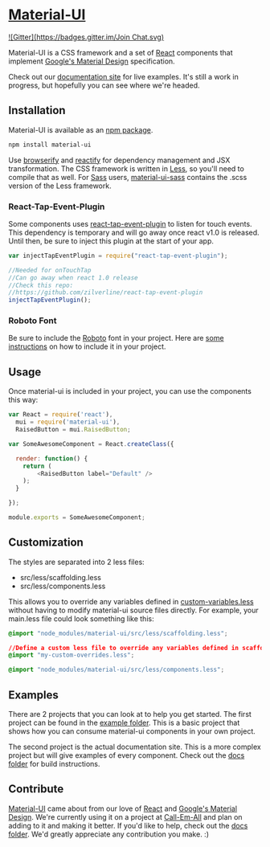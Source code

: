 # [Material-UI](http://callemall.github.io/material-ui/)

[![Gitter](https://badges.gitter.im/Join Chat.svg)](https://gitter.im/callemall/material-ui?utm_source=badge&utm_medium=badge&utm_campaign=pr-badge&utm_content=badge)

Material-UI is a CSS framework and a set of [React](http://facebook.github.io/react/) components that implement [Google's Material Design](https://www.google.com/design/spec/material-design/introduction.html) specification.

Check out our [documentation site](http://www.material-ui.com/) for live examples. It's still a work in progress, but hopefully you can see where we're headed.

## Installation

Material-UI is available as an [npm package](https://www.npmjs.org/package/material-ui).
```sh
npm install material-ui
```

Use [browserify](http://browserify.org/) and [reactify](https://github.com/andreypopp/reactify) for dependency management and JSX transformation. The CSS framework is written in [Less](http://lesscss.org/), so you'll need to compile that as well. For [Sass](http://www.sass-lang.com) users, [material-ui-sass](https://github.com/gpbl/material-ui-sass) contains the .scss version of the Less framework.

### React-Tap-Event-Plugin
Some components uses [react-tap-event-plugin](https://github.com/zilverline/react-tap-event-plugin) to
listen for touch events. This dependency is temporary and will go away once react v1.0 is released. Until then, be
sure to inject this plugin at the start of your app.
```js
var injectTapEventPlugin = require("react-tap-event-plugin");

//Needed for onTouchTap
//Can go away when react 1.0 release
//Check this repo:
//https://github.com/zilverline/react-tap-event-plugin
injectTapEventPlugin();
```

### Roboto Font
Be sure to include the [Roboto](http://www.google.com/fonts/specimen/Roboto) font in your project.
Here are [some instructions](http://www.google.com/fonts#UsePlace:use/Collection:Roboto:400,300,500) on how to include it in your project.

## Usage

Once material-ui is included in your project, you can use the components this way:
```js
var React = require('react'),
  mui = require('material-ui'),
  RaisedButton = mui.RaisedButton;

var SomeAwesomeComponent = React.createClass({

  render: function() {
    return (
    	<RaisedButton label="Default" />
    );
  }

});

module.exports = SomeAwesomeComponent;
```

## Customization

The styles are separated into 2 less files:
* src/less/scaffolding.less
* src/less/components.less

This allows you to override any variables defined in [custom-variables.less](https://github.com/callemall/material-ui/blob/master/src/less/variables/custom-variables.less) without having to modify material-ui source files directly. For example, your main.less file could look something like this:
```css
@import "node_modules/material-ui/src/less/scaffolding.less";

//Define a custom less file to override any variables defined in scaffolding.less
@import "my-custom-overrides.less";

@import "node_modules/material-ui/src/less/components.less";
```

## Examples
There are 2 projects that you can look at to help you get started. The first project can be found in the [example folder](https://github.com/callemall/material-ui/tree/master/example). This is a basic project that shows how you can consume material-ui components in your own project.

The second project is the actual documentation site. This is a more complex project but will give examples of every component. Check out the [docs folder](https://github.com/callemall/material-ui/tree/master/docs) for build instructions.

## Contribute

[Material-UI](http://www.material-ui.com/) came about from our love of [React](http://facebook.github.io/react/) and [Google's Material Design](https://www.google.com/design/spec/material-design/introduction.html). We're currently using it on a project at [Call-Em-All](https://www.call-em-all.com/) and plan on adding to it and making it better. If you'd like to help, check out the [docs folder](https://github.com/callemall/material-ui/tree/master/docs). We'd greatly appreciate any contribution you make. :)
